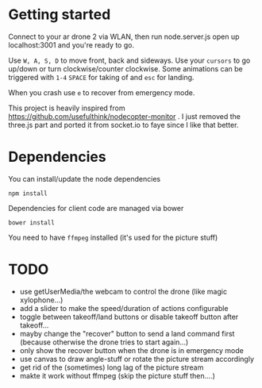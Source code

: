 Getting started
======
Connect to your ar drone 2 via WLAN, then run node.server.js open up localhost:3001 and you're ready to go.

Use `W, A, S, D` to move front, back and sideways. Use your `cursors` to go up/down or turn clockwise/counter clockwise.
Some animations can be triggered with `1-4`
`SPACE` for taking of and `esc` for landing.

When you crash use `e` to recover from emergency mode.

This project is heavily inspired from https://github.com/usefulthink/nodecopter-monitor . I just removed the three.js part and ported it from socket.io to faye since I like that better.

Dependencies
=======
You can install/update the node dependencies 
```
npm install
```

Dependencies for client code are managed via bower 
```
bower install
```

You need to have `ffmpeg` installed (it's used for the picture stuff)

TODO
======
- use getUserMedia/the webcam to control the drone (like magic xylophone...)
- add a slider to make the speed/duration of actions configurable
- toggle between takeoff/land buttons or disable takeoff button after takeoff...
- mayby change the "recover" button to send a land command first (because otherwise the drone tries to start again...)
- only show the recover button when the drone is in emergency mode
- use canvas to draw angle-stuff or rotate the picture stream accordingly
- get rid of the (sometimes) long lag of the picture stream 
- makte it work without ffmpeg (skip the picture stuff then....)
